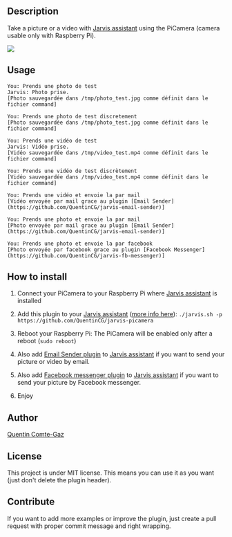 ## Description
Take a picture or a video with <a target="_blank" href="http://domotiquefacile.fr/jarvis/">Jarvis assistant</a> using the PiCamera (camera usable only with Raspberry Pi).


<img src="https://raw.githubusercontent.com/QuentinCG/jarvis-picamera/master/presentation.jpg">


## Usage
```
You: Prends une photo de test
Jarvis: Photo prise.
[Photo sauvegardée dans /tmp/photo_test.jpg comme définit dans le fichier command]

You: Prends une photo de test discretement
[Photo sauvegardée dans /tmp/photo_test.jpg comme définit dans le fichier command]

You: Prends une vidéo de test
Jarvis: Vidéo prise.
[Vidéo sauvegardée dans /tmp/video_test.mp4 comme définit dans le fichier command]

You: Prends une vidéo de test discrètement
[Vidéo sauvegardée dans /tmp/video_test.mp4 comme définit dans le fichier command]

You: Prends une vidéo et envoie la par mail
[Vidéo envoyée par mail grace au plugin [Email Sender](https://github.com/QuentinCG/jarvis-email-sender)]

You: Prends une photo et envoie la par mail
[Photo envoyée par mail grace au plugin [Email Sender](https://github.com/QuentinCG/jarvis-email-sender)]

You: Prends une photo et envoie la par facebook
[Photo envoyée par facebook grace au plugin [Facebook Messenger](https://github.com/QuentinCG/jarvis-fb-messenger)]
```


## How to install

1) Connect your PiCamera to your Raspberry Pi where <a target="_blank" href="http://domotiquefacile.fr/jarvis/">Jarvis assistant</a> is installed

2) Add this plugin to your <a target="_blank" href="http://domotiquefacile.fr/jarvis/">Jarvis assistant</a> (<a target="_blank" href="http://domotiquefacile.fr/jarvis/content/plugins">more info here</a>): ```./jarvis.sh -p https://github.com/QuentinCG/jarvis-picamera```

3) Reboot your Raspberry Pi: The PiCamera will be enabled only after a reboot (`sudo reboot`)

4) Also add <a target="_blank" href="https://github.com/QuentinCG/jarvis-email-sender">Email Sender plugin</a> to <a target="_blank" href="http://domotiquefacile.fr/jarvis/">Jarvis assistant</a> if you want to send your picture or video by email.

5) Also add <a target="_blank" href="https://github.com/QuentinCG/jarvis-fb-messenger">Facebook messenger plugin</a> to <a target="_blank" href="http://domotiquefacile.fr/jarvis/">Jarvis assistant</a> if you want to send your picture by Facebook messenger.

6) Enjoy


## Author
[Quentin Comte-Gaz](http://quentin.comte-gaz.com/)


## License

This project is under MIT license. This means you can use it as you want (just don't delete the plugin header).


## Contribute

If you want to add more examples or improve the plugin, just create a pull request with proper commit message and right wrapping.
